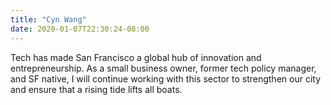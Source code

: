 ```yaml
---
title: "Cyn Wang"
date: 2020-01-07T22:30:24-08:00
---
```


Tech has made San Francisco a global hub of innovation and entrepreneurship. As
a small business owner, former tech policy manager, and SF native, I will
continue working with this sector to strengthen our city and ensure that a
rising tide lifts all boats. 
